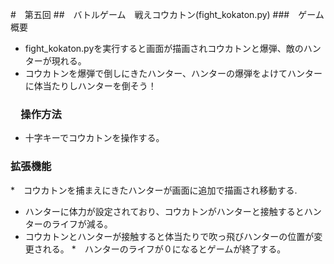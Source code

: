 #　第五回
##　バトルゲーム　戦えコウカトン(fight_kokaton.py)
###　ゲーム概要
* fight_kokaton.pyを実行すると画面が描画されコウカトンと爆弾、敵のハンターが現れる。
* コウカトンを爆弾で倒しにきたハンター、ハンターの爆弾をよけてハンターに体当たりしハンターを倒そう！
### 　操作方法
* 十字キーでコウカトンを操作する。
### 拡張機能
*　コウカトンを捕まえにきたハンターが画面に追加で描画され移動する.
*  ハンターに体力が設定されており、コウカトンがハンターと接触するとハンターのライフが減る。
*  コウカトンとハンターが接触すると体当たりで吹っ飛びハンターの位置が変更される。
*　ハンターのライフが０になるとゲームが終了する。